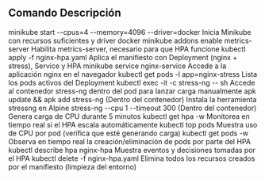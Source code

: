 Comando                                                          Descripción
--------------------------------------------------------------------------------------------------------------------------------------
minikube start --cpus=4 --memory=4096 --driver=docker            Inicia Minikube con recursos suficientes y driver docker
minikube addons enable metrics-server                            Habilita metrics-server, necesario para que HPA funcione
kubectl apply -f nginx-hpa.yaml                                  Aplica el manifiesto con Deployment (nginx + stress), Service y HPA
minikube service nginx-service                                   Accede a la aplicación nginx en el navegador
kubectl get pods -l app=nginx-stress                             Lista los pods activos del Deployment
kubectl exec -it <nombre-del-pod> -c stress-ng -- sh             Accede al contenedor stress-ng dentro del pod para lanzar carga manualmente
apk update && apk add stress-ng                                  (Dentro del contenedor) Instala la herramienta stressng en Alpine
stress-ng --cpu 1 --timeout 300                                  (Dentro del contenedor) Genera carga de CPU durante 5 minutos
kubectl get hpa -w                                               Monitorea en tiempo real si el HPA escala automáticamente
kubectl top pods                                                 Muestra uso de CPU por pod (verifica que esté generando carga)
kubectl get pods -w                                              Observa en tiempo real la creación/eliminación de pods por parte del HPA
kubectl describe hpa nginx-hpa                                   Muestra eventos y decisiones tomadas por el HPA
kubectl delete -f nginx-hpa.yaml                                 Elimina todos los recursos creados por el manifiesto (limpieza del entorno)
